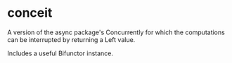 conceit
=======

A version of the async package's Concurrently for which the computations can
be interrupted by returning a Left value.

Includes a useful Bifunctor instance.

